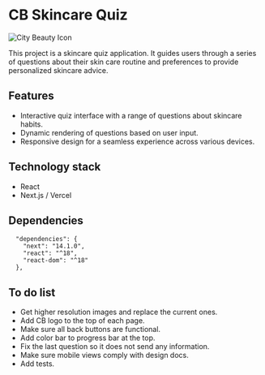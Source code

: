 # CB Skincare Quiz

![City Beauty Icon](public/cb-quiz-frontend-imgs/0-cb-beauty-icon.png)

This project is a skincare quiz application. It guides users through a series of questions about their skin care routine and preferences to provide personalized skincare advice.

## Features

- Interactive quiz interface with a range of questions about skincare habits.
- Dynamic rendering of questions based on user input.
- Responsive design for a seamless experience across various devices.

## Technology stack
- React
- Next.js / Vercel

## Dependencies
```
  "dependencies": {
    "next": "14.1.0",
    "react": "^18",
    "react-dom": "^18"
  },
```

## To do list
- Get higher resolution images and replace the current ones.
- Add CB logo to the top of each page.
- Make sure all back buttons are functional.
- Add color bar to progress bar at the top.
- Fix the last question so it does not send any information.
- Make sure mobile views comply with design docs.
- Add tests.